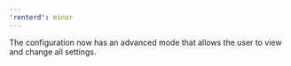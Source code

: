 ```yaml
---
'renterd': minor
---
```


The configuration now has an advanced mode that allows the user to view and change all settings.
